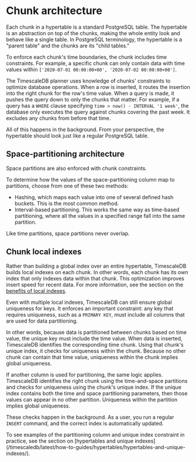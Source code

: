 # Chunk architecture
Each chunk in a hypertable is a standard PostgreSQL table. The hypertable is an
abstraction on top of the chunks, making the whole entity look and behave like a
single table. In PostgreSQL terminology, the hypertable is a "parent table" and
the chunks are its "child tables."

To enforce each chunk's time boundaries, the chunk includes time constraints.
For example, a specific chunk can only contain data with time values within
`['2020-07-01 00:00:00+00', '2020-07-02 00:00:00+00']`.

The TimescaleDB planner uses knowledge of chunks' constraints to optimize
database operations. When a row is inserted, it routes the insertion into the
right chunk for the row's time value. When a query is made, it pushes the query
down to only the chunks that matter. For example, if a query has a `WHERE`
clause specifying `time > now() - INTERVAL '1 week'`, the database only executes
the query against chunks covering the past week. It excludes any chunks from
before that time. 

All of this happens in the background. From your perspective, the hypertable
should look just like a regular PostgreSQL table.

## Space-partitioning architecture
Space partitions are also enforced with chunk constraints.

To determine how the values of the space-partitioning column map to partitions,
choose from one of these two methods:
*   Hashing, which maps each value into one of several defined hash buckets.
    This is the most common method.
*   Interval-based partitioning. This works the same way as time-based
    partitioning, where all the values in a specified range fall into the same
    partition.

Like time partitions, space partitions never overlap.

## Chunk local indexes
Rather than building a global index over an entire hypertable, TimescaleDB
builds local indexes on each chunk. In other words, each chunk has its own index
that only indexes data within that chunk. This optimization improves insert
speed for recent data. For more information, see the section on the 
[benefits of local indexes][hypertable-benefits-indexes].

<!-- TODO: insert local indexes diagram -->

Even with multiple local indexes, TimescaleDB can still ensure global uniqueness
for keys. It enforces an important constraint: any key that requires uniqueness,
such as a `PRIMARY KEY`, must include all columns that are used for data
partitioning.

In other words, because data is partitioned between chunks based on time value,
the unique key must include the time value. When data is inserted, TimescaleDB
identifies the corresponding time chunk. Using that chunk's unique index, it
checks for uniqueness within the chunk. Because no other chunk can contain that
time value, uniqueness within the chunk implies global uniqueness.

<!-- TODO: insert local indexes and time partitioning diagram -->

If another column is used for partitioning, the same logic applies. TimescaleDB
identifies the right chunk using the time-and-space partitions and checks for
uniqueness using the chunk's unique index. If the unique index contains both
the time and space partitioning parameters, then those values can appear in no
other partition. Uniqueness within the partition implies global uniqueness.

These checks happen in the background. As a user, you run a regular `INSERT`
command, and the correct index is automatically updated.

<highlight type="note">
To see examples of the partitioning column and unique index constraint in
practice, see the section on
[hypertables and unique indexes](/timescaledb/latest/how-to-guides/hypertables/hypertables-and-unique-indexes/).
</highlight>

[hypertable-benefits-indexes]: /overview/core-concepts/hypertables-and-chunks/hypertables-and-chunks-benefits/#faster-index-updates